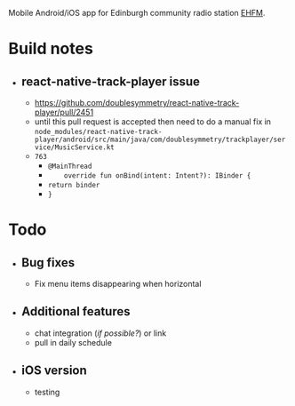 Mobile Android/iOS app for Edinburgh community radio station [EHFM](https://ehfm.live). 
# Build notes
- ## react-native-track-player issue
    - https://github.com/doublesymmetry/react-native-track-player/pull/2451
    - until this pull request is accepted then need to do a manual fix in `node_modules/react-native-track-player/android/src/main/java/com/doublesymmetry/trackplayer/service/MusicService.kt`
    - `763`
        - `@MainThread`
        - `    override fun onBind(intent: Intent?): IBinder {`
        - `return binder`
        - `}`

# Todo
- ## Bug fixes
    - Fix menu items disappearing when horizontal
- ## Additional features
    - chat integration (_if possible?_) or link
    - pull in daily schedule
- ## iOS version
    - testing
